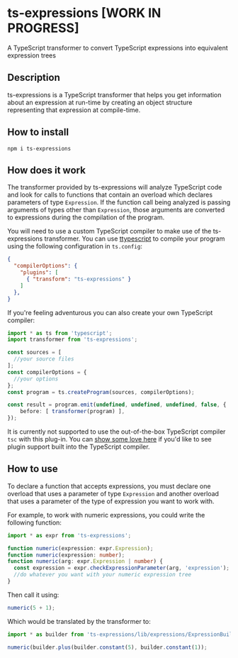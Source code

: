 # ts-expressions [WORK IN PROGRESS]
A TypeScript transformer to convert TypeScript expressions into equivalent expression trees

## Description
ts-expressions is a TypeScript transformer that helps you get information about an expression at run-time by creating an object structure representing that expression at compile-time.

## How to install
```
npm i ts-expressions
```

## How does it work
The transformer provided by ts-expressions will analyze TypeScript code and look for calls to functions that contain an overload which declares parameters of type `Expression`. If the function call being analyzed is passing arguments of types other than `Expression`, those arguments are converted to expressions during the compilation of the program.

You will need to use a custom TypeScript compiler to make use of the ts-expressions transformer. You can use [ttypescript](https://github.com/cevek/ttypescript) to compile your program using the following configuration in `ts.config`:

```json
{
  "compilerOptions": {
    "plugins": [
      { "transform": "ts-expressions" }
    ]
  },
}
```

If you're feeling adventurous you can also create your own TypeScript compiler:

```ts
import * as ts from 'typescript';
import transformer from 'ts-expressions';

const sources = [
  //your source files
];
const compilerOptions = {
  //your options
};
const program = ts.createProgram(sources, compilerOptions);

const result = program.emit(undefined, undefined, undefined, false, {
    before: [ transformer(program) ],
});
```

It is currently not supported to use the out-of-the-box TypeScript compiler `tsc` with this plug-in. You can [show some love here](https://github.com/Microsoft/TypeScript/issues/14419) if you'd like to see plugin support built into the TypeScript compiler.

## How to use
To declare a function that accepts expressions, you must declare one overload that uses a parameter of type `Expression` and another overload that uses a parameter of the type of expression you want to work with.

For example, to work with numeric expressions, you could write the following function:

```ts
import * as expr from 'ts-expressions';

function numeric(expression: expr.Expression);
function numeric(expression: number);
function numeric(arg: expr.Expression | number) {
  const expression = expr.checkExpressionParameter(arg, 'expression'); //this will check if arg is an expression and will return it, otherwise throws exception
  //do whatever you want with your numeric expression tree
}
```

Then call it using:

```ts
numeric(5 + 1);
```

Which would be translated by the transformer to:

```ts
import * as builder from 'ts-expressions/lib/expressions/ExpressionBuilder';

numeric(builder.plus(builder.constant(5), builder.constant(1));
```

